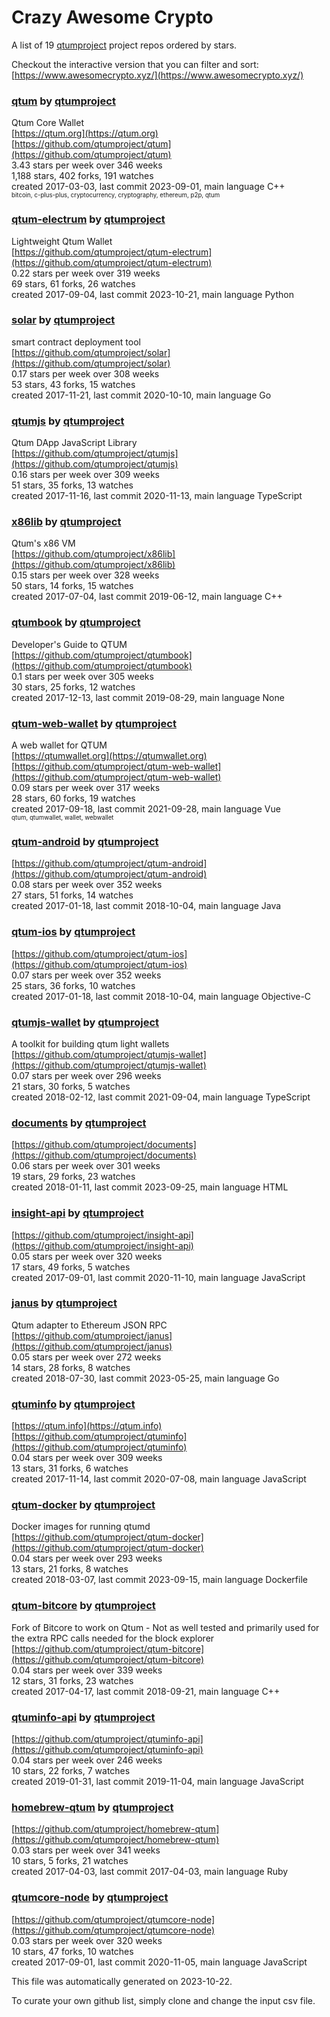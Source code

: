 # Crazy Awesome Crypto
A list of 19 [qtumproject](https://github.com/qtumproject) project repos ordered by stars.  

Checkout the interactive version that you can filter and sort: 
[https://www.awesomecrypto.xyz/](https://www.awesomecrypto.xyz/)  


### [qtum](https://github.com/qtumproject/qtum) by [qtumproject](https://github.com/qtumproject)  
Qtum Core Wallet  
[https://qtum.org](https://qtum.org)  
[https://github.com/qtumproject/qtum](https://github.com/qtumproject/qtum)  
3.43 stars per week over 346 weeks  
1,188 stars, 402 forks, 191 watches  
created 2017-03-03, last commit 2023-09-01, main language C++  
<sub><sup>bitcoin, c-plus-plus, cryptocurrency, cryptography, ethereum, p2p, qtum</sup></sub>


### [qtum-electrum](https://github.com/qtumproject/qtum-electrum) by [qtumproject](https://github.com/qtumproject)  
Lightweight Qtum Wallet  
[https://github.com/qtumproject/qtum-electrum](https://github.com/qtumproject/qtum-electrum)  
0.22 stars per week over 319 weeks  
69 stars, 61 forks, 26 watches  
created 2017-09-04, last commit 2023-10-21, main language Python  


### [solar](https://github.com/qtumproject/solar) by [qtumproject](https://github.com/qtumproject)  
smart contract deployment tool  
[https://github.com/qtumproject/solar](https://github.com/qtumproject/solar)  
0.17 stars per week over 308 weeks  
53 stars, 43 forks, 15 watches  
created 2017-11-21, last commit 2020-10-10, main language Go  


### [qtumjs](https://github.com/qtumproject/qtumjs) by [qtumproject](https://github.com/qtumproject)  
Qtum DApp JavaScript Library  
[https://github.com/qtumproject/qtumjs](https://github.com/qtumproject/qtumjs)  
0.16 stars per week over 309 weeks  
51 stars, 35 forks, 13 watches  
created 2017-11-16, last commit 2020-11-13, main language TypeScript  


### [x86lib](https://github.com/qtumproject/x86lib) by [qtumproject](https://github.com/qtumproject)  
Qtum's x86 VM  
[https://github.com/qtumproject/x86lib](https://github.com/qtumproject/x86lib)  
0.15 stars per week over 328 weeks  
50 stars, 14 forks, 15 watches  
created 2017-07-04, last commit 2019-06-12, main language C++  


### [qtumbook](https://github.com/qtumproject/qtumbook) by [qtumproject](https://github.com/qtumproject)  
Developer's Guide to QTUM  
[https://github.com/qtumproject/qtumbook](https://github.com/qtumproject/qtumbook)  
0.1 stars per week over 305 weeks  
30 stars, 25 forks, 12 watches  
created 2017-12-13, last commit 2019-08-29, main language None  


### [qtum-web-wallet](https://github.com/qtumproject/qtum-web-wallet) by [qtumproject](https://github.com/qtumproject)  
A web wallet for QTUM  
[https://qtumwallet.org](https://qtumwallet.org)  
[https://github.com/qtumproject/qtum-web-wallet](https://github.com/qtumproject/qtum-web-wallet)  
0.09 stars per week over 317 weeks  
28 stars, 60 forks, 19 watches  
created 2017-09-18, last commit 2021-09-28, main language Vue  
<sub><sup>qtum, qtumwallet, wallet, webwallet</sup></sub>


### [qtum-android](https://github.com/qtumproject/qtum-android) by [qtumproject](https://github.com/qtumproject)  
  
[https://github.com/qtumproject/qtum-android](https://github.com/qtumproject/qtum-android)  
0.08 stars per week over 352 weeks  
27 stars, 51 forks, 14 watches  
created 2017-01-18, last commit 2018-10-04, main language Java  


### [qtum-ios](https://github.com/qtumproject/qtum-ios) by [qtumproject](https://github.com/qtumproject)  
  
[https://github.com/qtumproject/qtum-ios](https://github.com/qtumproject/qtum-ios)  
0.07 stars per week over 352 weeks  
25 stars, 36 forks, 10 watches  
created 2017-01-18, last commit 2018-10-04, main language Objective-C  


### [qtumjs-wallet](https://github.com/qtumproject/qtumjs-wallet) by [qtumproject](https://github.com/qtumproject)  
A toolkit for building qtum light wallets  
[https://github.com/qtumproject/qtumjs-wallet](https://github.com/qtumproject/qtumjs-wallet)  
0.07 stars per week over 296 weeks  
21 stars, 30 forks, 5 watches  
created 2018-02-12, last commit 2021-09-04, main language TypeScript  


### [documents](https://github.com/qtumproject/documents) by [qtumproject](https://github.com/qtumproject)  
  
[https://github.com/qtumproject/documents](https://github.com/qtumproject/documents)  
0.06 stars per week over 301 weeks  
19 stars, 29 forks, 23 watches  
created 2018-01-11, last commit 2023-09-25, main language HTML  


### [insight-api](https://github.com/qtumproject/insight-api) by [qtumproject](https://github.com/qtumproject)  
  
[https://github.com/qtumproject/insight-api](https://github.com/qtumproject/insight-api)  
0.05 stars per week over 320 weeks  
17 stars, 49 forks, 5 watches  
created 2017-09-01, last commit 2020-11-10, main language JavaScript  


### [janus](https://github.com/qtumproject/janus) by [qtumproject](https://github.com/qtumproject)  
Qtum adapter to Ethereum JSON RPC  
[https://github.com/qtumproject/janus](https://github.com/qtumproject/janus)  
0.05 stars per week over 272 weeks  
14 stars, 28 forks, 8 watches  
created 2018-07-30, last commit 2023-05-25, main language Go  


### [qtuminfo](https://github.com/qtumproject/qtuminfo) by [qtumproject](https://github.com/qtumproject)  
  
[https://qtum.info](https://qtum.info)  
[https://github.com/qtumproject/qtuminfo](https://github.com/qtumproject/qtuminfo)  
0.04 stars per week over 309 weeks  
13 stars, 31 forks, 6 watches  
created 2017-11-14, last commit 2020-07-08, main language JavaScript  


### [qtum-docker](https://github.com/qtumproject/qtum-docker) by [qtumproject](https://github.com/qtumproject)  
Docker images for running qtumd  
[https://github.com/qtumproject/qtum-docker](https://github.com/qtumproject/qtum-docker)  
0.04 stars per week over 293 weeks  
13 stars, 21 forks, 8 watches  
created 2018-03-07, last commit 2023-09-15, main language Dockerfile  


### [qtum-bitcore](https://github.com/qtumproject/qtum-bitcore) by [qtumproject](https://github.com/qtumproject)  
Fork of Bitcore to work on Qtum - Not as well tested and primarily used for the extra RPC calls needed for the block explorer  
[https://github.com/qtumproject/qtum-bitcore](https://github.com/qtumproject/qtum-bitcore)  
0.04 stars per week over 339 weeks  
12 stars, 31 forks, 23 watches  
created 2017-04-17, last commit 2018-09-21, main language C++  


### [qtuminfo-api](https://github.com/qtumproject/qtuminfo-api) by [qtumproject](https://github.com/qtumproject)  
  
[https://github.com/qtumproject/qtuminfo-api](https://github.com/qtumproject/qtuminfo-api)  
0.04 stars per week over 246 weeks  
10 stars, 22 forks, 7 watches  
created 2019-01-31, last commit 2019-11-04, main language JavaScript  


### [homebrew-qtum](https://github.com/qtumproject/homebrew-qtum) by [qtumproject](https://github.com/qtumproject)  
  
[https://github.com/qtumproject/homebrew-qtum](https://github.com/qtumproject/homebrew-qtum)  
0.03 stars per week over 341 weeks  
10 stars, 5 forks, 21 watches  
created 2017-04-03, last commit 2017-04-03, main language Ruby  


### [qtumcore-node](https://github.com/qtumproject/qtumcore-node) by [qtumproject](https://github.com/qtumproject)  
  
[https://github.com/qtumproject/qtumcore-node](https://github.com/qtumproject/qtumcore-node)  
0.03 stars per week over 320 weeks  
10 stars, 47 forks, 10 watches  
created 2017-09-01, last commit 2020-11-05, main language JavaScript  


This file was automatically generated on 2023-10-22.  

To curate your own github list, simply clone and change the input csv file.  